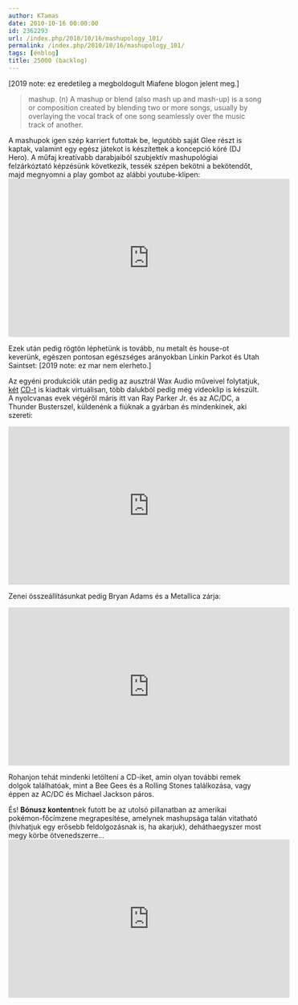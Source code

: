 ```yaml
---
author: KTamas
date: 2010-10-16 00:00:00
id: 2362293
url: /index.php/2010/10/16/mashupology_101/
permalink: /index.php/2010/10/16/mashupology_101/
tags: [énblog]
title: 25000 (backlog)
---
```


[2019 note: ez eredetileg a megboldogult Miafene blogon jelent meg.]

<blockquote>
<p>mashup. (n) A mashup or blend (also mash up and mash-up) is a song or composition created by blending two or more songs, usually by overlaying the vocal track of one song seamlessly over the music track of another.</p>
</blockquote>
<p>A mashupok igen szép karriert futottak be, legutóbb saját Glee részt is kaptak, valamint egy egész játekot is készítettek a koncepció köré (DJ Hero). A műfaj kreatívabb darabjaiból szubjektív mashupológiai felzárkóztató képzésünk következik, tessék szépen bekötni a bekötendőt, majd megnyomni a play gombot az alábbi youtube-klipen:
<iframe width="560" height="315" src="https://www.youtube.com/embed/5knIIyKpSK4" frameborder="0" allow="accelerometer; autoplay; encrypted-media; gyroscope; picture-in-picture" allowfullscreen></iframe>

Ezek után pedig rögtön léphetünk is tovább, nu metalt és house-ot keverünk, egészen pontosan egészséges arányokban Linkin Parkot és Utah Saintset:
[2019 note: ez mar nem elerheto.]

Az egyéni produkciók után pedig az ausztrál Wax Audio műveivel folytatjuk, <a href="http://waxaudio.com.au/downloads/mashopolos.html">két</a> <a href="http://waxaudio.com.au/downloads/mashopolos2.html">CD-t</a> is kiadtak virtuálisan, több dalukból pedig még videoklip is készült. A nyolcvanas evek végéről máris itt van Ray Parker Jr. és az AC/DC, a Thunder Busterszel, küldenénk a fiúknak a gyárban és mindenkinek, aki szereti:
<iframe width="560" height="315" src="https://www.youtube.com/embed/XyiUMILRPGU" frameborder="0" allow="accelerometer; autoplay; encrypted-media; gyroscope; picture-in-picture" allowfullscreen></iframe>

Zenei összeállításunkat pedig Bryan Adams és a Metallica zárja:
<iframe width="560" height="315" src="https://www.youtube.com/embed/1NnWpwCusNs" frameborder="0" allow="accelerometer; autoplay; encrypted-media; gyroscope; picture-in-picture" allowfullscreen></iframe>

Rohanjon tehát mindenki letölteni a CD-iket, amin olyan további remek dolgok találhatóak, mint a Bee Gees és a Rolling Stones találkozása, vagy éppen az AC/DC és Michael Jackson páros.</p>

<p>És! <b>Bónusz kontent</b>nek futott be az utolsó pillanatban az amerikai pokémon-főcímzene megrapesítése, amelynek mashupsága talán vitatható (hívhatjuk egy erősebb feldolgozásnak is, ha akarjuk), deháthaegyszer most megy körbe ötvenedszerre...
<iframe width="560" height="315" src="https://www.youtube.com/embed/a07dDvHqsNw" frameborder="0" allow="accelerometer; autoplay; encrypted-media; gyroscope; picture-in-picture" allowfullscreen></iframe>
